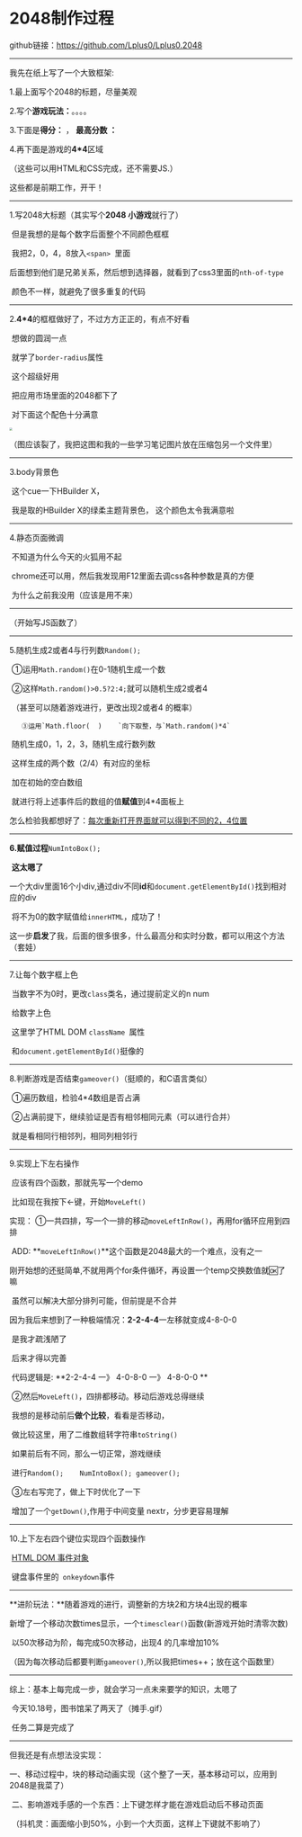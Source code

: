 # 2048制作过程

github链接：https://github.com/Lplus0/Lplus0.2048

---

我先在纸上写了一个大致框架:

1.最上面写个2048的标题，尽量美观

2.写个**游戏玩法：**。。。。

3.下面是**得分：**  ， **最高分数 ：**

4.再下面是游戏的**4*4**区域

（这些可以用HTML和CSS完成，还不需要JS.）

这些都是前期工作，开干！

---

1.写2048大标题（其实写个**2048 小游戏**就行了）

​		但是我想的是每个数字后面整个不同颜色框框

​		我把2，0，4，8放入`<span> `里面

​		后面想到他们是兄弟关系，然后想到选择器，就看到了css3里面的`nth-of-type`

​		颜色不一样，就避免了很多重复的代码	

---

2.**4*4**的框框做好了，不过方方正正的，有点不好看

​		想做的圆润一点

​		就学了`border-radius`属性

​		这个超级好用

​		把应用市场里面的2048都下了

​		对下面这个配色十分满意

<img src="C:\Users\86181\Desktop\屏幕截图 2020-10-20 163707.jpg" style="zoom:33%;" />

（图应该裂了，我把这图和我的一些学习笔记图片放在压缩包另一个文件里）

---

3.body背景色

​		这个cue一下HBuilder X，

​		我是取的HBuilder X的绿柔主题背景色， 这个颜色太令我满意啦

---

4.静态页面微调

​		不知道为什么今天的火狐用不起

​		chrome还可以用，然后我发现用F12里面去调css各种参数是真的方便

​		为什么之前我没用（应该是用不来）

---

（开始写JS函数了）

---

5.随机生成2或者4与行列数`Random();	`

​		①运用`Math.random()`在0-1随机生成一个数

​		②这样`Math.random()>0.5?2:4;`就可以随机生成2或者4

​	  	（甚至可以随着游戏进行，更改出现2或者4 的概率）

 	   ③运用`Math.floor(  )    `向下取整，与`Math.random()*4`

​		 	随机生成0，1，2，3，随机生成行数列数

​		这样生成的两个数（2/4）有对应的坐标

​		加在初始的空白数组

​		就进行将上述事件后的数组的值**赋值**到4*4面板上

​		怎么检验我都想好了：<u>每次重新打开界面就可以得到不同的2，4位置</u>

---

**6.赋值过程**`NumIntoBox(); `

​		**这太嗯了**

​		一个大div里面16个小div,通过div不同**id**和`document.getElementById()`找到相对应的div

​		将不为0的数字赋值给`innerHTML`，成功了！

​		这一步**启发**了我，后面的很多很多，什么最高分和实时分数，都可以用这个方法（套娃）

---

7.让每个数字框上色

​		当数字不为0时，更改`class`类名，通过提前定义的n num

​		给数字上色

​		这里学了HTML DOM `className `属性

​		和`document.getElementById()`挺像的

---

8.判断游戏是否结束`gameover()`（挺顺的，和C语言类似）

​		①遍历数组，检验4*4数组是否占满

​		②占满前提下，继续验证是否有相邻相同元素（可以进行合并）

​    		就是看相同行相邻列，相同列相邻行

---

9.实现上下左右操作

​		应该有四个函数，那就先写一个demo

​		比如现在我按下←键，开始`MoveLeft()`

实现： ①一共四排，写一个一排的移动`moveLeftInRow()`，再用for循环应用到四排

​			ADD:	**`moveLeftInRow()`**这个函数是2048最大的一个难点，没有之一

​			刚开始想的还挺简单,不就用两个for条件循环，再设置一个temp交换数值就🆗了嘛   

​			虽然可以解决大部分排列可能，但前提是不合并

​			因为我后来想到了一种极端情况：**2-2-4-4**一左移就变成4-8-0-0

​			是我才疏浅陋了

​			后来才得以完善

​		    代码逻辑是:  **2-2-4-4	  一》	 4-0-8-0 	 一》	4-8-0-0      **



​			②然后`MoveLeft()`，四排都移动。移动后游戏总得继续

​			我想的是移动前后**做个比较**，看看是否移动，

​			做比较这里，用了二维数组转字符串`toString()`

​			如果前后有不同，那么一切正常，游戏继续

​			进行`Random();	NumIntoBox(); gameover();`

​			③左右写完了，做上下时优化了一下

​			增加了一个`getDown()`,作用于中间变量 nextr，分步更容易理解

---

10.上下左右四个键位实现四个函数操作

​		[HTML DOM 事件对象](https://www.runoob.com/jsref/dom-obj-event.html)  

​		键盘事件里的` onkeydown`事件

---

**进阶玩法：**随着游戏的进行，调整新的方块2和方块4出现的概率

​				   新增了一个移动次数times显示，一个`timesclear()`函数(新游戏开始时清零次数)

​				   以50次移动为阶，每完成50次移动，出现4 的几率增加10%

​				（因为每次移动后都要判断`gameover()`,所以我把times++；放在这个函数里）

---

综上：基本上每完成一步，就会学习一点未来要学的知识，太嗯了

​			今天10.18号，图书馆呆了两天了（摊手.gif）

​			任务二算是完成了

---

但我还是有点想法没实现：

​			一、移动过程中，块的移动动画实现（这个整了一天，基本移动可以，应用到2048是我菜了）

​			二、影响游戏手感的一个东西：上下键怎样才能在游戏启动后不移动页面

​				（抖机灵：画面缩小到50%，小到一个大页面，这样上下键就不影响了）

​	

